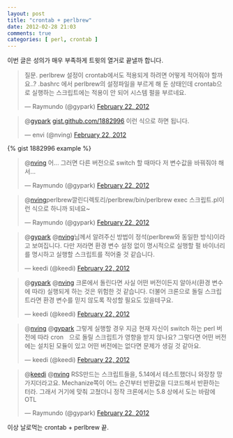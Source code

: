 ```yaml
---
layout: post
title: "crontab + perlbrew"
date: 2012-02-28 21:03
comments: true
categories: [ perl, crontab ] 
---
```


  이번 글은 성의가 매우 부족하게 트윗의 열거로 끝낼까 합니다.

<blockquote class="twitter-tweet"><p>질문. perlbrew 설정이 crontab에서도 적용되게 하려면 어떻게 적어줘야 할까요..? .bashrc 에서 perlbrew의 설정파일을 부르게 해 둔 상태인데 crontab으로 실행하는 스크립트에는 적용이 안 되어 시스템 펄을 부르네요.</p>&mdash; Raymundo (@gypark) <a href="https://twitter.com/gypark/status/172218904352010240" data-datetime="2012-02-22T07:19:21+00:00">February 22, 2012</a></blockquote>


<blockquote class="twitter-tweet" data-in-reply-to="172218904352010240"><p>@<a href="https://twitter.com/gypark">gypark</a> <a href="https://t.co/Q0yfoquc" title="https://gist.github.com/1882996">gist.github.com/1882996</a> 이런 식으로 하면 됩니다.</p>&mdash; envi (@nving) <a href="https://twitter.com/nving/status/172219600216399872" data-datetime="2012-02-22T07:22:07+00:00">February 22, 2012</a></blockquote>

{% gist 1882996 example %}

<blockquote class="twitter-tweet" data-in-reply-to="172219600216399872"><p>@<a href="https://twitter.com/nving">nving</a> 어... 그러면 다른 버전으로 switch 할 때마다 저 변수값을 바꿔줘야 해서...</p>&mdash; Raymundo (@gypark) <a href="https://twitter.com/gypark/status/172220146138611713" data-datetime="2012-02-22T07:24:17+00:00">February 22, 2012</a></blockquote>

<blockquote class="twitter-tweet" data-in-reply-to="172221017534631936"><p>@<a href="https://twitter.com/nving">nving</a>perlbrew깔린디렉토리/perlbrew/bin/perlbrew exec 스크립트.pl이런 식으로 하니까 되네요~</p>&mdash; Raymundo (@gypark) <a href="https://twitter.com/gypark/status/172224703652564992" data-datetime="2012-02-22T07:42:23+00:00">February 22, 2012</a></blockquote>

<blockquote class="twitter-tweet" data-in-reply-to="172220146138611713"><p>@<a href="https://twitter.com/gypark">gypark</a> @<a href="https://twitter.com/nving">nving</a>님께서 알려주신 방법이 정석(perlbrew와 동일한 방식)이라고 보여집니다. 다만 저라면 환경 변수 설정 없이 명시적으로 실행할 펄 바이너리를 명시하고 실행할 스크립트를 적어줄 것 같습니다.</p>&mdash; keedi (@keedi) <a href="https://twitter.com/keedi/status/172228561166536704" data-datetime="2012-02-22T07:57:43+00:00">February 22, 2012</a></blockquote>

<blockquote class="twitter-tweet"><p>@<a href="https://twitter.com/gypark">gypark</a> @<a href="https://twitter.com/nving">nving</a> 크론에서 돌린다면 사실 어떤 버전이든지 알아서(환경 변수에 따라) 실행되게 하는 것은 위험한 것 같습니다. 더불어 크론으로 돌릴 스크립트라면 환경 변수를 믿지 않도록 작성할 필요도 있을테구요.</p>&mdash; keedi (@keedi) <a href="https://twitter.com/keedi/status/172228854906228737" data-datetime="2012-02-22T07:58:53+00:00">February 22, 2012</a></blockquote>

<blockquote class="twitter-tweet" data-in-reply-to="172227703838220289"><p>@<a href="https://twitter.com/nving">nving</a> @<a href="https://twitter.com/gypark">gypark</a> 그렇게 실행할 경우 지금 현재 자신이 switch 하는 perl 버전에 따라 cronᅟ으로 돌릴 스크립트가 영향을 받지 않나요? 그렇다면 어떤 버전에는 설치된 모듈이 있고 어떤 버전에는 없다면 문제가 생길 것 같아요.</p>&mdash; keedi (@keedi) <a href="https://twitter.com/keedi/status/172229942577336320" data-datetime="2012-02-22T08:03:12+00:00">February 22, 2012</a></blockquote>

<blockquote class="twitter-tweet" data-in-reply-to="172234678059794432"><p>@<a href="https://twitter.com/keedi">keedi</a> @<a href="https://twitter.com/nving">nving</a> RSS만드는 스크립트들을, 5.14에서 테스트했더니 와장창 망가지더라고요. Mechanize쪽이 어느 순간부터 반환값을 디코드해서 반환하는 터라. 그래서 거기에 맞춰 고쳤더니 정작 크론에서는 5.8 상에서 도는 바람에 OTL</p>&mdash; Raymundo (@gypark) <a href="https://twitter.com/gypark/status/172237570988703745" data-datetime="2012-02-22T08:33:31+00:00">February 22, 2012</a></blockquote>


 이상 날로먹는 crontab + perlbrew 끝.
